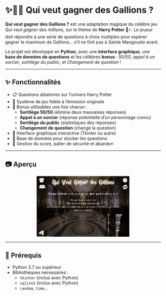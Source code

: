 # ✨🧙‍♂️ Qui veut gagner des Gallions ?

**Qui veut gagner des Gallions ?** est une adaptation magique du célèbre jeu *Qui veut gagner des millions*, sur le thème de **Harry Potter** 🧹⚡. Le joueur doit répondre à une série de questions à choix multiples pour espérer gagner le maximum de Gallions... s’il ne finit pas à Sainte Mangouste avant.

Le projet est développé en **Python**, avec une **interface graphique**, une **base de données de questions** et les célèbres **bonus** : *50/50*, *appel à un sorcier*, *sortilège du public*, et *Changement de question* !

---

## ✨ Fonctionnalités

- 📋 Questions aléatoires sur l’univers Harry Potter
- 🧠 Système de jeu fidèle à l’émission originale
- 🧙 Bonus utilisables une fois chacun :
  - **Sortilège 50/50** (élimine deux mauvaises réponses)
  - **Appel à un sorcier** (réponse potentielle d’un personnage connu)
  - **Sortilège du public** (statistiques des réponses)
  - **Changement de question** (change la question)
- 🎨 Interface graphique interactive (Tkinter ou autre)
- 💾 Base de données pour stocker les questions
- 🔐 Gestion du score, palier de sécurité et abandon

---

## 📷 Aperçu

<p align="center">
  <img src="assets/ImgReadMe.png" alt="Image du visuel d'une partie de jeu" width="300">
</p>

---

## 🧰 Prérequis

- Python 3.7 ou supérieur
- Bibliothèques nécessaires :
  - `tkinter` (inclus avec Python)
  - `sqlite3` (inclus avec Python)
  - `random`, `time`...

